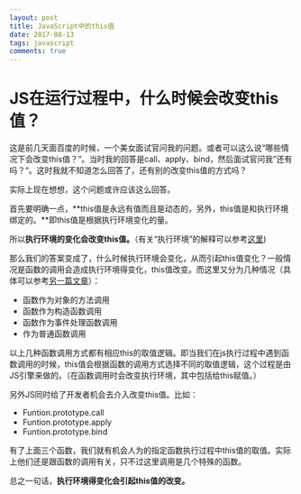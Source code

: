 ```yaml
---
layout: post
title: JavaScript中的this值
date: 2017-08-13
tags: javascript
comments: true
---
```


# JS在运行过程中，什么时候会改变this值？

这是前几天面百度的时候，一个美女面试官问我的问题。或者可以这么说“哪些情况下会改变this值？”。当时我的回答是call、apply、bind，然后面试官问我”还有吗？“。这时我就不知道怎么回答了，还有别的改变this值的方式吗？


实际上现在想想，这个问题或许应该这么回答。


首先要明确一点，**this值是永远有值而且是动态的，另外，this值是和执行环境绑定的。**即this值是根据执行环境变化的量。


所以**执行环境的变化会改变this值。**（有关“执行环境”的解释可以参考[这里](http://www.cnblogs.com/wangfupeng1988/p/3986420.html))


那么我们的答案变成了，什么时候执行环境会变化，从而引起this值变化？一般情况是函数的调用会造成执行环境得变化，this值改变。而这里又分为几种情况（具体可以参考[另一篇文章](https://tank0317.github.io/blog/2017/03/10/this-in-javascript)）：


* 函数作为对象的方法调用
* 函数作为构造函数调用
* 函数作为事件处理函数调用
* 作为普通函数调用


以上几种函数调用方式都有相应this的取值逻辑。即当我们在js执行过程中遇到函数调用的时候，this值会根据函数的调用方式选择不同的取值逻辑，这个过程是由JS引擎来做的。（在函数调用时会改变执行环境，其中包括给this赋值。）


另外JS同时给了开发者机会去介入改变this值。比如：


* Funtion.prototype.call
* Funtion.prototype.apply 
* Funtion.prototype.bind 


有了上面三个函数，我们就有机会人为的指定函数执行过程中this值的取值。实际上他们还是跟函数的调用有关，只不过这里调用是几个特殊的函数。


总之一句话，**执行环境得变化会引起this值的改变。**